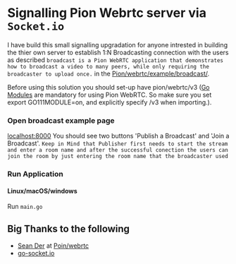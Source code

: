# Signalling Pion Webrtc server via `Socket.io`

I have build  this small signalling upgradation for anyone intrested in building the thier own server to establish 1:N Broadcasting connection with the users as described `broadcast is a Pion WebRTC application that demonstrates how to broadcast a video to many peers, while only requiring the broadcaster to upload once.` in the [Pion/webrtc/example/broadcast/](https://github.com/pion/webrtc/tree/master/examples/broadcast).

Before using this solution you should set-up have pion/webrtc/v3 ([Go Modules](https://blog.golang.org/using-go-modules) are mandatory for using Pion WebRTC. So make sure you set export GO111MODULE=on, and explicitly specify /v3 when importing.).

### Open broadcast example page
[localhost:8000](http://localhost:8000/) You should see two buttons 'Publish a Broadcast' and 'Join a Broadcast'. `Keep in Mind that Publisher first needs to start the stream and enter a room name and after the successful conection the users can join the room by just entering the room name that the broadcaster used`

### Run Application
#### Linux/macOS/windows
Run `main.go`

## Big Thanks to the following 

* [Sean Der](https://github.com/Sean-Der) at [Poin/webrtc](https://github.com/pion/webrtc)
* [go-socket.io](https://github.com/googollee/go-socket.io)
